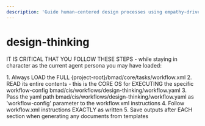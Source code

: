 ```yaml
---
description: 'Guide human-centered design processes using empathy-driven methodologies. This workflow walks through the design thinking phases - Empathize, Define, Ideate, Prototype, and Test - to create solutions deeply rooted in user needs.'
---
```


# design-thinking

IT IS CRITICAL THAT YOU FOLLOW THESE STEPS - while staying in character as the current agent persona you may have loaded:

<steps CRITICAL="TRUE">
1. Always LOAD the FULL {project-root}/bmad/core/tasks/workflow.xml
2. READ its entire contents - this is the CORE OS for EXECUTING the specific workflow-config bmad/cis/workflows/design-thinking/workflow.yaml
3. Pass the yaml path bmad/cis/workflows/design-thinking/workflow.yaml as 'workflow-config' parameter to the workflow.xml instructions
4. Follow workflow.xml instructions EXACTLY as written
5. Save outputs after EACH section when generating any documents from templates
</steps>
